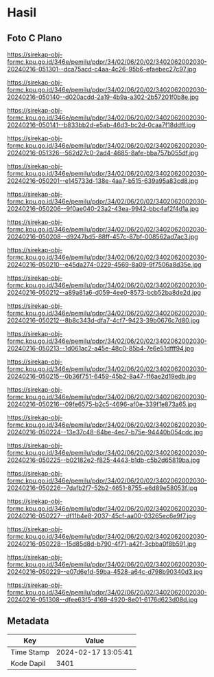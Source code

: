 # Hasil

## Foto C Plano

https://sirekap-obj-formc.kpu.go.id/346e/pemilu/pdpr/34/02/06/20/02/3402062002030-20240216-051301--dca75acd-c4aa-4c26-95b6-efaebec27c97.jpg

https://sirekap-obj-formc.kpu.go.id/346e/pemilu/pdpr/34/02/06/20/02/3402062002030-20240216-050140--d020acdd-2a19-4b9a-a302-2b57201f0b8e.jpg

https://sirekap-obj-formc.kpu.go.id/346e/pemilu/pdpr/34/02/06/20/02/3402062002030-20240216-050141--b833bb2d-e5ab-46d3-bc2d-0caa7f18ddff.jpg

https://sirekap-obj-formc.kpu.go.id/346e/pemilu/pdpr/34/02/06/20/02/3402062002030-20240216-051326--562d27c0-2ad4-4685-8afe-bba757b055df.jpg

https://sirekap-obj-formc.kpu.go.id/346e/pemilu/pdpr/34/02/06/20/02/3402062002030-20240216-050201--e145733d-138e-4aa7-b515-639a95a83cd8.jpg

https://sirekap-obj-formc.kpu.go.id/346e/pemilu/pdpr/34/02/06/20/02/3402062002030-20240216-050206--9f0ae040-23a2-43ea-9942-bbc4af2f4d1a.jpg

https://sirekap-obj-formc.kpu.go.id/346e/pemilu/pdpr/34/02/06/20/02/3402062002030-20240216-050208--d9247bd5-88ff-457c-87bf-008562ad7ac3.jpg

https://sirekap-obj-formc.kpu.go.id/346e/pemilu/pdpr/34/02/06/20/02/3402062002030-20240216-050210--e45da274-0229-4569-8a09-9f7506a8d35e.jpg

https://sirekap-obj-formc.kpu.go.id/346e/pemilu/pdpr/34/02/06/20/02/3402062002030-20240216-050212--a89a81a6-d059-4ee0-8573-bcb52ba8de2d.jpg

https://sirekap-obj-formc.kpu.go.id/346e/pemilu/pdpr/34/02/06/20/02/3402062002030-20240216-050212--8b8c343d-dfa7-4cf7-9423-39b0676c7d80.jpg

https://sirekap-obj-formc.kpu.go.id/346e/pemilu/pdpr/34/02/06/20/02/3402062002030-20240216-050213--1d061ac2-a45e-48c0-85b4-7e6e51dfff94.jpg

https://sirekap-obj-formc.kpu.go.id/346e/pemilu/pdpr/34/02/06/20/02/3402062002030-20240216-050215--0b36f751-6459-45b2-8a47-ff6ae2d19edb.jpg

https://sirekap-obj-formc.kpu.go.id/346e/pemilu/pdpr/34/02/06/20/02/3402062002030-20240216-050216--09fe6575-b2c5-4696-af0e-339f1e873a65.jpg

https://sirekap-obj-formc.kpu.go.id/346e/pemilu/pdpr/34/02/06/20/02/3402062002030-20240216-050224--13e37c48-64be-4ec7-b75e-94440b054cdc.jpg

https://sirekap-obj-formc.kpu.go.id/346e/pemilu/pdpr/34/02/06/20/02/3402062002030-20240216-050225--b02182e2-f825-4443-b1db-c5b2d65819ba.jpg

https://sirekap-obj-formc.kpu.go.id/346e/pemilu/pdpr/34/02/06/20/02/3402062002030-20240216-050226--7dafb2f7-52b2-4651-8755-e6d89e58053f.jpg

https://sirekap-obj-formc.kpu.go.id/346e/pemilu/pdpr/34/02/06/20/02/3402062002030-20240216-050227--df11b4e8-2037-45cf-aa00-03265ec6e9f7.jpg

https://sirekap-obj-formc.kpu.go.id/346e/pemilu/pdpr/34/02/06/20/02/3402062002030-20240216-050228--15d85d8d-b790-4f71-a42f-3cbba0f8b591.jpg

https://sirekap-obj-formc.kpu.go.id/346e/pemilu/pdpr/34/02/06/20/02/3402062002030-20240216-050229--e07d6e1d-59ba-4528-a64c-d798b90340d3.jpg

https://sirekap-obj-formc.kpu.go.id/346e/pemilu/pdpr/34/02/06/20/02/3402062002030-20240216-051308--dfee63f5-4169-4920-8e01-6176d623d08d.jpg


## Metadata

| Key        | Value               |
| ---------- | ------------------- |
| Time Stamp | 2024-02-17 13:05:41 |
| Kode Dapil | 3401                |



